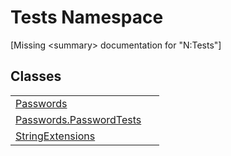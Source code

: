 # Tests Namespace


\[Missing &lt;summary&gt; documentation for "N:Tests"\]



## Classes
<table>
<tr>
<td><a href="T_Tests_Passwords.md">Passwords</a></td>
<td> </td></tr>
<tr>
<td><a href="T_Tests_Passwords_PasswordTests.md">Passwords.PasswordTests</a></td>
<td> </td></tr>
<tr>
<td><a href="T_Tests_StringExtensions.md">StringExtensions</a></td>
<td> </td></tr>
</table>